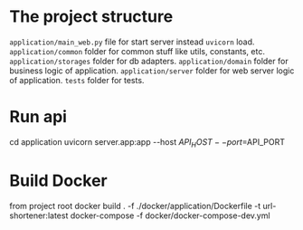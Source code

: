 # The project structure

`application/main_web.py` file for start server instead `uvicorn` load.
`application/common` folder for common stuff like utils, constants, etc.
`application/storages` folder for db adapters.
`application/domain` folder for business logic of application.
`application/server` folder for web server logic of application.
`tests` folder for tests.

# Run api
cd application
uvicorn server.app:app --host $API_HOST --port=$API_PORT

# Build Docker
from project root
docker build . -f ./docker/application/Dockerfile  -t url-shortener:latest
docker-compose  -f docker/docker-compose-dev.yml
